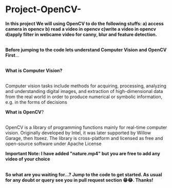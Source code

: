 # Project-OpenCV-

<table>
  
**In this project We will using OpenCV to do the following stuffs:
a) access camera in opencv
b) read a video in opencv
c)write a video in opencv
d)apply filter in webcame video for canny, blur and feature detection.** <br></br>


**Before jumping to the code lets understand Computer Vision and OpenCV First**...<br></br>

**What is Computer Vision?** <br></br>

Computer vision tasks include methods for acquiring, processing, analyzing and understanding digital images,
and extraction of high-dimensional data from the real world in order to produce numerical or symbolic information, e.g. in the forms of decisions


**What is OpenCV**?<br></br>

OpenCV is a library of programming functions mainly for real-time computer vision. Originally developed by Intel, it was later supported by Willow Garage, then Itseez. The library is cross-platform and licensed as free and open-source software under Apache License

**Important Note: I have added "nature.mp4" but you are free to add any video of your choice**


</table>

**So what are you waiting for...? Jump to the code to get started. As usual for any doubt or query see you in pull request section 😁😂. Thanks!**


